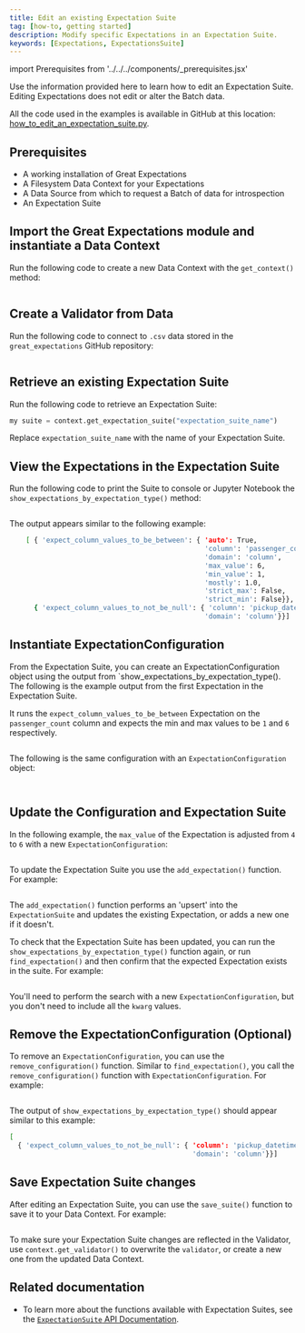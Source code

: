 ```yaml
---
title: Edit an existing Expectation Suite 
tag: [how-to, getting started]
description: Modify specific Expectations in an Expectation Suite.
keywords: [Expectations, ExpectationsSuite]
---
```


import Prerequisites from '../../../components/_prerequisites.jsx'

Use the information provided here to learn how to edit an Expectation Suite. Editing Expectations does not edit or alter the Batch data.

All the code used in the examples is available in GitHub at this location: [how_to_edit_an_expectation_suite.py](https://github.com/great-expectations/great_expectations/blob/develop/docs/docusaurus/docs/oss/guides/expectations/how_to_edit_an_expectation_suite.py).


## Prerequisites

<Prerequisites>

- A working installation of Great Expectations
- A Filesystem Data Context for your Expectations
- A Data Source from which to request a Batch of data for introspection
- An Expectation Suite

</Prerequisites> 

## Import the Great Expectations module and instantiate a Data Context

Run the following code to create a new Data Context with the `get_context()` method:

```python title="Python" name="docs/docusaurus/docs/oss/guides/expectations/how_to_edit_an_expectation_suite.py get_context"
```

## Create a Validator from Data 

Run the following code to connect to `.csv` data stored in the `great_expectations` GitHub repository:

```python title="Python" name="docs/docusaurus/docs/oss/guides/expectations/how_to_edit_an_expectation_suite.py create_validator"
```

## Retrieve an existing Expectation Suite 

Run the following code to retrieve an Expectation Suite:

```python title="Python"
my suite = context.get_expectation_suite("expectation_suite_name")
```
Replace `expectation_suite_name` with the name of your Expectation Suite.

## View the Expectations in the Expectation Suite

Run the following code to print the Suite to console or Jupyter Notebook the `show_expectations_by_expectation_type()` method:

```python title="Python" name="docs/docusaurus/docs/oss/guides/expectations/how_to_edit_an_expectation_suite.py show_suite"
```

The output appears similar to the following example: 

```bash title="Output"
    [ { 'expect_column_values_to_be_between': { 'auto': True,
                                                'column': 'passenger_count',
                                                'domain': 'column',
                                                'max_value': 6,
                                                'min_value': 1,
                                                'mostly': 1.0,
                                                'strict_max': False,
                                                'strict_min': False}},
      { 'expect_column_values_to_not_be_null': { 'column': 'pickup_datetime',
                                                'domain': 'column'}}]
```

## Instantiate ExpectationConfiguration 

From the Expectation Suite, you can create an ExpectationConfiguration object using the output from `show_expectations_by_expectation_type(). The following is the example output from the first Expectation in the Expectation Suite. 

It runs the `expect_column_values_to_be_between` Expectation on the `passenger_count` column and expects the min and max values to be `1` and `6` respectively. 

```python title="Python" name="docs/docusaurus/docs/oss/guides/expectations/how_to_edit_an_expectation_suite.py example_dict_1"
```

The following is the same configuration with an `ExpectationConfiguration` object:  

```python title="Python" name="docs/docusaurus/docs/oss/guides/expectations/how_to_edit_an_expectation_suite.py import_expectation_configuration"
```
```python title="Python" name="docs/docusaurus/docs/oss/guides/expectations/how_to_edit_an_expectation_suite.py example_configuration_1"
```

## Update the Configuration and Expectation Suite

In the following example, the `max_value` of the Expectation is adjusted from `4` to `6` with a new `ExpectationConfiguration`: 

```python title="Python" name="docs/docusaurus/docs/oss/guides/expectations/how_to_edit_an_expectation_suite.py updated_configuration"
```

To update the Expectation Suite you use the `add_expectation()` function. For example:

```python title="Python" name="docs/docusaurus/docs/oss/guides/expectations/how_to_edit_an_expectation_suite.py add_configuration"
```
The `add_expectation()` function performs an 'upsert' into the `ExpectationSuite` and updates the existing Expectation, or adds a new one if it doesn't.

To check that the Expectation Suite has been updated, you can run the `show_expectations_by_expectation_type()` function again, or run `find_expectation()` and then confirm that the expected Expectation exists in the suite. For example:

```python title="Python" name="docs/docusaurus/docs/oss/guides/expectations/how_to_edit_an_expectation_suite.py find_configuration"
```

You'll need to perform the search with a new `ExpectationConfiguration`, but you don't need to include all the `kwarg` values.

## Remove the ExpectationConfiguration (Optional)

To remove an `ExpectationConfiguration`, you can use the `remove_configuration()` function. Similar to `find_expectation()`, you call the `remove_configuration()` function with `ExpectationConfiguration`. For example:

```python title="Python" name="docs/docusaurus/docs/oss/guides/expectations/how_to_edit_an_expectation_suite.py remove_configuration"
```

The output of `show_expectations_by_expectation_type()` should appear similar to this example: 

```bash  title="Python output"
[ 
  { 'expect_column_values_to_not_be_null': { 'column': 'pickup_datetime',
                                             'domain': 'column'}}]
```

## Save Expectation Suite changes

After editing an Expectation Suite, you can use the `save_suite()` function to save it to your Data Context. For example:

```python title="Python" name="docs/docusaurus/docs/oss/guides/expectations/how_to_edit_an_expectation_suite.py save_suite"
```
To make sure your Expectation Suite changes are reflected in the Validator, use `context.get_validator()` to overwrite the `validator`, or create a new one from the updated Data Context.

## Related documentation

- To learn more about the functions available with Expectation Suites, see the [`ExpectationSuite` API Documentation](https://docs.greatexpectations.io/docs/reference/api/core/ExpectationSuite_class). 

